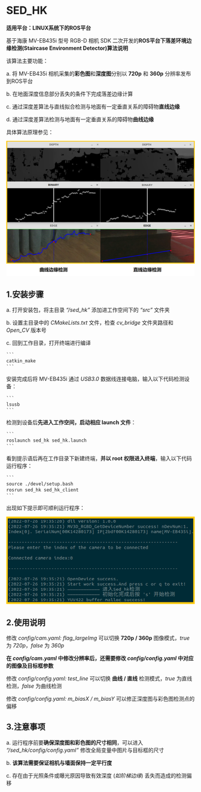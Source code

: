 # SED_HK

**适用平台：LINUX系统下的ROS平台**

基于海康 MV-EB435i 型号 RGB-D 相机 SDK 二次开发的**ROS平台下落差环境边缘检测(Staircase Environment Detector)算法说明**

该算法主要功能：

a. 将 MV-EB435i 相机采集的**彩色图**和**深度图**分别以 **720p** 和 **360p** 分辨率发布到ROS平台

b. 在地面深度信息部分丢失的条件下完成落差边缘计算

c. 通过深度差算法与直线拟合检测与地面有一定垂直关系的障碍物**直线边缘**

d. 通过深度差算法检测与地面有一定垂直关系的障碍物**曲线边缘**

具体算法原理参见：

![Example](https://github.com/Ahoclairl/sed_hk/blob/master/pic/%E5%AE%9E%E6%B5%8B.png "边缘检测实例")

## 1.安装步骤

a. 打开安装包，将主目录 *“/sed_hk”* 添加进工作空间下的 *“src”* 文件夹

b. 设置主目录中的 *CMakeLists.txt* 文件，检查 *cv_bridge* 文件夹路径和 *Open_CV* 版本号

c. 回到工作目录，打开终端进行编译

    ```
    catkin_make
    ```

安装完成后将 MV-EB435i 通过 *USB3.0* 数据线连接电脑，输入以下代码检测设备：

    ```
    lsusb
    ```

检测到设备后**先进入工作空间，启动相应 launch 文件**：

    ```
    roslaunch sed_hk sed_hk.launch
    ```

看到提示语后再在工作目录下新建终端，**并以 root 权限进入终端**，输入以下代码运行程序：

    ```
    source ./devel/setup.bash
    rosrun sed_hk sed_hk_client
    ```

出现如下提示即可顺利运行程序：

![test](https://github.com/Ahoclairl/sed_hk/blob/master/pic/%E4%BB%A3%E7%A0%81%E6%B5%8B%E8%AF%95.png "程序正常运行提示")

## 2.使用说明

修改 *config/cam.yaml: flag_largeImg* 可以切换 **720p / 360p** 图像模式，*true* 为 *720p*，*false* 为 *360p*

**在 *config/cam.yaml* 中修改分辨率后，还需要修改 *config/config.yaml* 中对应的图像及目标框参数**

修改 *config/config.yaml: test_line* 可以切换 **曲线 / 直线** 检测模式，*true* 为直线检测，*false* 为曲线检测

修改 *config/config.yaml: m_biasX / m_biasY* 可以修正深度图与彩色图检测点的偏移

## 3.注意事项

a. 运行程序前要**确保深度图和彩色图的尺寸相同**，可以进入 *“/sed_hk/config/config.yaml”* 修改全局变量中图片与目标框的尺寸

b. **该算法需要保证相机与墙面保持一定平行度**

c. 存在由于光照条件或曝光原因导致有效深度 (*如阶梯边缘*) 丢失而造成的检测偏移